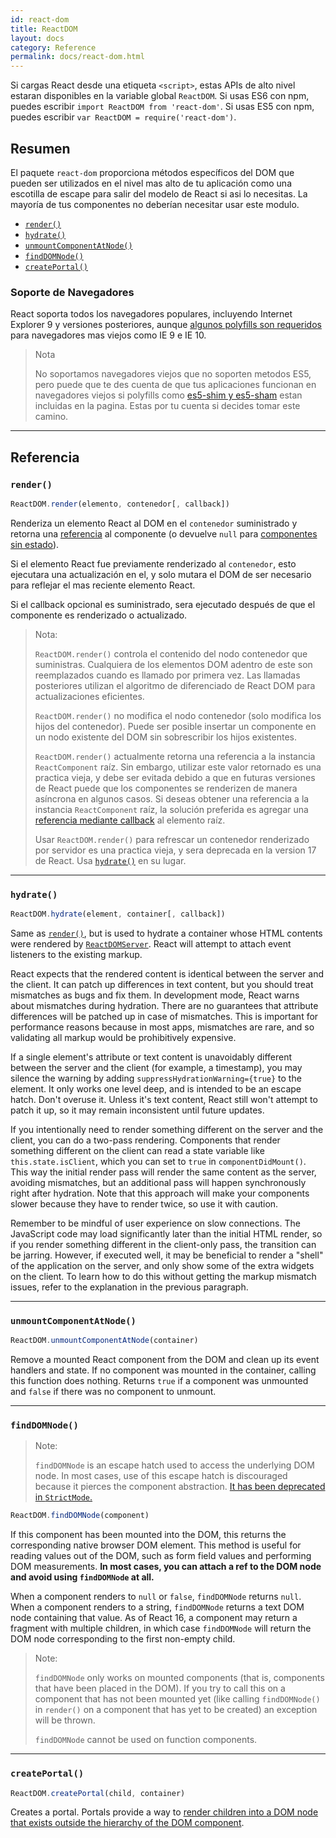 ```yaml
---
id: react-dom
title: ReactDOM
layout: docs
category: Reference
permalink: docs/react-dom.html
---
```


Si cargas React desde una etiqueta `<script>`, estas APIs de alto nivel estaran disponibles en la variable global `ReactDOM`. Si usas ES6 con npm, puedes escribir `import ReactDOM from 'react-dom'`. Si usas ES5 con npm, puedes escribir `var ReactDOM = require('react-dom')`.

## Resumen

El paquete `react-dom` proporciona métodos específicos del DOM que pueden ser utilizados en el nivel mas alto de tu aplicación como una escotilla de escape para salir del modelo de React si asi lo necesitas. La mayoría de tus componentes no deberían necesitar usar este modulo.

- [`render()`](#render)
- [`hydrate()`](#hydrate)
- [`unmountComponentAtNode()`](#unmountcomponentatnode)
- [`findDOMNode()`](#finddomnode)
- [`createPortal()`](#createportal)

### Soporte de Navegadores

React soporta todos los navegadores populares, incluyendo Internet Explorer 9 y versiones posteriores, aunque [algunos polyfills son requeridos](/docs/javascript-environment-requirements.html) para navegadores mas viejos como IE 9 e IE 10.

> Nota
>
> No soportamos navegadores viejos que no soporten metodos ES5, pero puede que te des cuenta de que tus aplicaciones funcionan en navegadores viejos si polyfills como [es5-shim y es5-sham](https://github.com/es-shims/es5-shim) estan incluidas en la pagina. Estas por tu cuenta si decides tomar este camino.

* * *

## Referencia

### `render()`

```javascript
ReactDOM.render(elemento, contenedor[, callback])
```

Renderiza un elemento React al DOM en el `contenedor` suministrado y retorna una [referencia](/docs/more-about-refs.html) al componente (o devuelve `null` para [componentes sin estado](/docs/components-and-props.html#functional-and-class-components)).

Si el elemento React fue previamente renderizado al `contenedor`, esto ejecutara una actualización en el, y solo mutara el DOM de ser necesario para reflejar el mas reciente elemento React.

Si el callback opcional es suministrado, sera ejecutado después de que el componente es renderizado o actualizado.

> Nota:
>
> `ReactDOM.render()` controla el contenido del nodo contenedor que suministras. Cualquiera de los elementos DOM adentro de este son reemplazados cuando es llamado por primera vez. Las llamadas posteriores utilizan el algoritmo de diferenciado de React DOM para actualizaciones eficientes.
>
> `ReactDOM.render()` no modifica el nodo contenedor (solo modifica los hijos del contenedor). Puede ser posible insertar un componente en un nodo existente del DOM sin sobrescribir los hijos existentes.
>
> `ReactDOM.render()` actualmente retorna una referencia a la instancia `ReactComponent` raíz. Sin embargo, utilizar este valor retornado es una practica vieja,
> y debe ser evitada debido a que en futuras versiones de React puede que los componentes se renderizen de manera asíncrona en algunos casos. Si deseas obtener una referencia a la instancia `ReactComponent` raíz,
> la solución preferida es agregar una [referencia mediante callback](/docs/more-about-refs.html#the-ref-callback-attribute) al elemento raíz.
>
> Usar `ReactDOM.render()` para refrescar un contenedor renderizado por servidor es una practica vieja, y sera deprecada en la version 17 de React. Usa [`hydrate()`](#hydrate) en su lugar.

* * *

### `hydrate()`

```javascript
ReactDOM.hydrate(element, container[, callback])
```

Same as [`render()`](#render), but is used to hydrate a container whose HTML contents were rendered by [`ReactDOMServer`](/docs/react-dom-server.html). React will attempt to attach event listeners to the existing markup.

React expects that the rendered content is identical between the server and the client. It can patch up differences in text content, but you should treat mismatches as bugs and fix them. In development mode, React warns about mismatches during hydration. There are no guarantees that attribute differences will be patched up in case of mismatches. This is important for performance reasons because in most apps, mismatches are rare, and so validating all markup would be prohibitively expensive.

If a single element's attribute or text content is unavoidably different between the server and the client (for example, a timestamp), you may silence the warning by adding `suppressHydrationWarning={true}` to the element. It only works one level deep, and is intended to be an escape hatch. Don't overuse it. Unless it's text content, React still won't attempt to patch it up, so it may remain inconsistent until future updates.

If you intentionally need to render something different on the server and the client, you can do a two-pass rendering. Components that render something different on the client can read a state variable like `this.state.isClient`, which you can set to `true` in `componentDidMount()`. This way the initial render pass will render the same content as the server, avoiding mismatches, but an additional pass will happen synchronously right after hydration. Note that this approach will make your components slower because they have to render twice, so use it with caution.

Remember to be mindful of user experience on slow connections. The JavaScript code may load significantly later than the initial HTML render, so if you render something different in the client-only pass, the transition can be jarring. However, if executed well, it may be beneficial to render a "shell" of the application on the server, and only show some of the extra widgets on the client. To learn how to do this without getting the markup mismatch issues, refer to the explanation in the previous paragraph.

* * *

### `unmountComponentAtNode()`

```javascript
ReactDOM.unmountComponentAtNode(container)
```

Remove a mounted React component from the DOM and clean up its event handlers and state. If no component was mounted in the container, calling this function does nothing. Returns `true` if a component was unmounted and `false` if there was no component to unmount.

* * *

### `findDOMNode()`

> Note:
>
> `findDOMNode` is an escape hatch used to access the underlying DOM node. In most cases, use of this escape hatch is discouraged because it pierces the component abstraction. [It has been deprecated in `StrictMode`.](/docs/strict-mode.html#warning-about-deprecated-finddomnode-usage)

```javascript
ReactDOM.findDOMNode(component)
```
If this component has been mounted into the DOM, this returns the corresponding native browser DOM element. This method is useful for reading values out of the DOM, such as form field values and performing DOM measurements. **In most cases, you can attach a ref to the DOM node and avoid using `findDOMNode` at all.**

When a component renders to `null` or `false`, `findDOMNode` returns `null`. When a component renders to a string, `findDOMNode` returns a text DOM node containing that value. As of React 16, a component may return a fragment with multiple children, in which case `findDOMNode` will return the DOM node corresponding to the first non-empty child.

> Note:
>
> `findDOMNode` only works on mounted components (that is, components that have been placed in the DOM). If you try to call this on a component that has not been mounted yet (like calling `findDOMNode()` in `render()` on a component that has yet to be created) an exception will be thrown.
>
> `findDOMNode` cannot be used on function components.

* * *

### `createPortal()`

```javascript
ReactDOM.createPortal(child, container)
```

Creates a portal. Portals provide a way to [render children into a DOM node that exists outside the hierarchy of the DOM component](/docs/portals.html).
